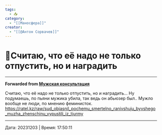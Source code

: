 ```yaml
---
tags:
  - 📥
category:
  - "[[Маносфера]]"
creator:
  - "[[@Антон Сорвачев]]"
---
```


# 📰Считаю, что её надо не только отпустить, но и наградить

***

**Forwarded from [Мужская консультация](https://t.me/c/1432284360/13063)**

Считаю, что её надо не только отпустить, но и наградить...
Ну подумаешь, по пьяни мужика убила,  так ведь он абьюзер был..
Мужло вообще не люди, по мнению феминисток. 
https://ratel.kz/raw/sud_objasnil_pochemu_smertelno_ranivshuju_byvshego_muzha_zhenschinu_vypustili_iz_tjurmy

---

Дата: 20231203 | Время: 17:50:11
